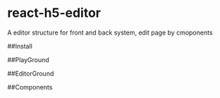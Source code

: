 # react-h5-editor
A editor structure for front and back system, edit page by cmoponents

##Install

##PlayGround

##EditorGround

##Components
